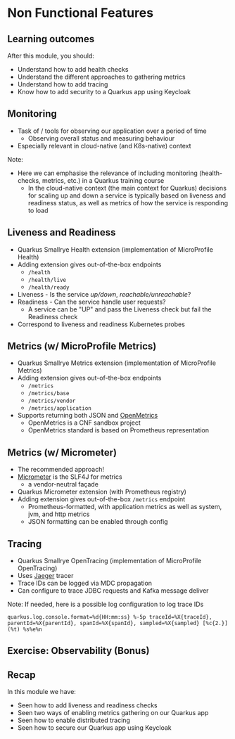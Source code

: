 # Non Functional Features


## Learning outcomes

After this module, you should:
* Understand how to add health checks
* Understand the different approaches to gathering metrics
* Understand how to add tracing
* Know how to add security to a Quarkus app using Keycloak


## Monitoring
* Task of / tools for observing our application over a period of time
    * Observing overall status and measuring behaviour
* Especially relevant in cloud-native (and K8s-native) context

Note:
* Here we can emphasise the relevance of including monitoring (health-checks, metrics, etc.) in a Quarkus training course
    * In the cloud-native context (the main context for Quarkus) decisions for scaling up and down a service is typically based on liveness and readiness status, as well as metrics of how the service is responding to load


## Liveness and Readiness
* Quarkus Smallrye Health extension (implementation of MicroProfile Health)
* Adding extension gives out-of-the-box endpoints
    * `/health`
    * `/health/live`
    * `/health/ready`
* Liveness - Is the service _up/down_, _reachable/unreachable_?
* Readiness - Can the service handle user requests?
    * A service can be "UP" and pass the Liveness check but fail the Readiness check
* Correspond to liveness and readiness Kubernetes probes


## Metrics (w/ MicroProfile Metrics)
* Quarkus Smallrye Metrics extension (implementation of MicroProfile Metrics)
* Adding extension gives out-of-the-box endpoints
    * `/metrics`
    * `/metrics/base`
    * `/metrics/vendor`
    * `/metrics/application`
* Supports returning both JSON and [OpenMetrics](https://openmetrics.io/)
    * OpenMetrics is a CNF sandbox project
    * OpenMetrics standard is based on Prometheus representation


## Metrics (w/ Micrometer)
* The recommended approach!
* [Micrometer](https://micrometer.io/) is the SLF4J for metrics
    * a vendor-neutral façade
* Quarkus Micrometer extension (with Prometheus registry)
* Adding extension gives out-of-the-box `/metrics` endpoint
    * Prometheus-formatted, with application metrics as well as system, jvm, and http metrics
    * JSON formatting can be enabled through config


## Tracing
* Quarkus Smallrye OpenTracing (implementation of MicroProfile OpenTracing)
* Uses [Jaeger](https://www.jaegertracing.io/) tracer
* Trace IDs can be logged via MDC propagation
* Can configure to trace JDBC requests and Kafka message deliver

Note:
If needed, here is a possible log configuration to log trace IDs

```
quarkus.log.console.format=%d{HH:mm:ss} %-5p traceId=%X{traceId}, parentId=%X{parentId}, spanId=%X{spanId}, sampled=%X{sampled} [%c{2.}] (%t) %s%e%n
```


<!-- .slide: data-background="#abcdef" -->
## Exercise: Observability (Bonus)


## Recap

In this module we have:
* Seen how to add liveness and readiness checks
* Seen two ways of enabling metrics gathering on our Quarkus app
* Seen how to enable distributed tracing
* Seen how to secure our Quarkus app using Keycloak
